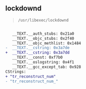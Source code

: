 ## lockdownd

> `/usr/libexec/lockdownd`

```diff

   __TEXT.__auth_stubs: 0x21a0
   __TEXT.__objc_stubs: 0x2f40
   __TEXT.__objc_methlist: 0x1484
-  __TEXT.__cstring: 0x3a7de
+  __TEXT.__cstring: 0x3a7dd
   __TEXT.__const: 0xf7b0
   __TEXT.__oslogstring: 0x4f1
   __TEXT.__gcc_except_tab: 0x928
CStrings:
+ "tr_reconstruct_num"
- "tr_reconstruct_num_"

```
